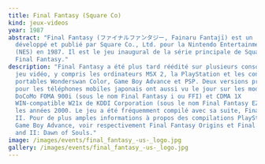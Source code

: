```yaml
---
title: Final Fantasy (Square Co)
kind: jeux-videos
year: 1987
abstract: "Final Fantasy (ファイナルファンタジー, Fainaru Fantajī) est un jeu vidéo de rôle
  développé et publié par Square Co., Ltd. pour la Nintendo Entertainment System
  (NES) en 1987. Il est le jeu inaugural de la série principale de Square :
  Final Fantasy."
description: "Final Fantasy a été plus tard réédité sur plusieurs consoles de
  jeu vidéo, y compris les ordinateurs MSX 2, la PlayStation et les consoles
  portables Wonderswan Color, Game Boy Advance et PSP. Deux versions produites
  pour les téléphones mobiles japonais ont aussi vu le jour sur les modèles NTT
  DoCoMo FOMA 900i (sous le nom Final Fantasy i ou FFI) et CDMA 1X
  WIN-compatible W21x de KDDI Corporation (sous le nom Final Fantasy EZ) dans
  les années 2000. Le jeu a été fréquemment compilé avec sa suite, Final Fantasy
  II. Pour de plus amples informations à propos des compilations PlayStation et
  Game Boy Advance, voir respectivement Final Fantasy Origins et Final Fantasy I
  and II: Dawn of Souls."
image: /images/events/final_fantasy_-us-_logo.jpg
gallery: /images/events/final_fantasy_-us-_logo.jpg
---
```

